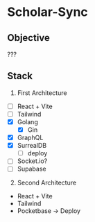# Scholar-Sync

## Objective

???

## Stack

1. First Architecture

  - [ ] React + Vite
  - [ ] Tailwind
  - [x] Golang
    - [x] Gin 
  - [x] GraphQL
  - [x] SurrealDB
    - [ ] deploy
  - [ ] Socket.io?
  - [ ] Supabase

2. Second Architecture

  - React + Vite
  - Tailwind
  - Pocketbase -> Deploy
